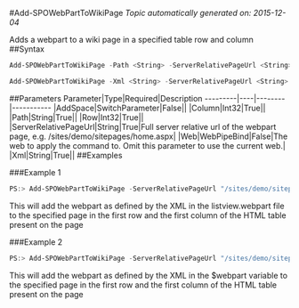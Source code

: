#Add-SPOWebPartToWikiPage
*Topic automatically generated on: 2015-12-04*

Adds a webpart to a wiki page in a specified table row and column
##Syntax
```powershell
Add-SPOWebPartToWikiPage -Path <String> -ServerRelativePageUrl <String> -Row <Int32> -Column <Int32> [-AddSpace [<SwitchParameter>]] [-Web <WebPipeBind>]
```


```powershell
Add-SPOWebPartToWikiPage -Xml <String> -ServerRelativePageUrl <String> -Row <Int32> -Column <Int32> [-AddSpace [<SwitchParameter>]] [-Web <WebPipeBind>]
```


##Parameters
Parameter|Type|Required|Description
---------|----|--------|-----------
|AddSpace|SwitchParameter|False||
|Column|Int32|True||
|Path|String|True||
|Row|Int32|True||
|ServerRelativePageUrl|String|True|Full server relative url of the webpart page, e.g. /sites/demo/sitepages/home.aspx|
|Web|WebPipeBind|False|The web to apply the command to. Omit this parameter to use the current web.|
|Xml|String|True||
##Examples

###Example 1
```powershell
PS:> Add-SPOWebPartToWikiPage -ServerRelativePageUrl "/sites/demo/sitepages/home.aspx" -Path "c:\myfiles\listview.webpart" -Row 1 -Column 1
```
This will add the webpart as defined by the XML in the listview.webpart file to the specified page in the first row and the first column of the HTML table present on the page

###Example 2
```powershell
PS:> Add-SPOWebPartToWikiPage -ServerRelativePageUrl "/sites/demo/sitepages/home.aspx" -XML $webpart -Row 1 -Column 1
```
This will add the webpart as defined by the XML in the $webpart variable to the specified page in the first row and the first column of the HTML table present on the page
